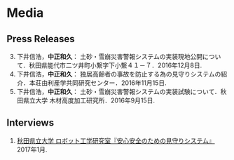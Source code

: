 Media
====================

Press Releases
--------------------
3. 下井信浩，**中正和久**： 土砂・雪崩災害警報システムの実装現地公開について．秋田県能代市二ツ井町小繋字下小繋４１－７．2016年12月8日. 
2. 下井信浩，**中正和久**： 独居高齢者の事故を防止する為の見守りシステムの紹介．本荘由利産学共同研究センター．2016年11月15日. 
1. 下井信浩，**中正和久**： 土砂・雪崩災害警報システムの実装試験について．秋田県立大学 木材高度加工研究所．2016年9月15日. 

Interviews
--------------------
1. [秋田県立大学 ロボット工学研究室『安心安全のための見守りシステム』](http://proengineer.internous.co.jp/content/columnfeature/7193) 2017年1月.
